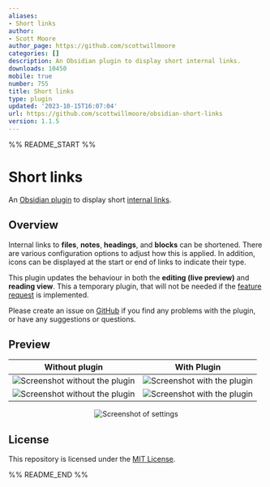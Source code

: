 ```yaml
---
aliases:
- Short links
author:
- Scott Moore
author_page: https://github.com/scottwillmoore
categories: []
description: An Obsidian plugin to display short internal links.
downloads: 10450
mobile: true
number: 755
title: Short links
type: plugin
updated: '2023-10-15T16:07:04'
url: https://github.com/scottwillmoore/obsidian-short-links
version: 1.1.5
---
```


%% README_START %%

# Short links

An [Obsidian plugin](https://obsidian.md/) to display short [internal links](https://help.obsidian.md/How+to/Internal+link).

## Overview

Internal links to **files**, **notes**, **headings**, and **blocks** can be shortened. There are various configuration options to adjust how this is applied. In addition, icons can be displayed at the start or end of links to indicate their type.

This plugin updates the behaviour in both the **editing (live preview)** and **reading view**. This a temporary plugin, that will not be needed if the [feature request](https://forum.obsidian.md/t/option-to-display-heading-without-note-title-in-internal-links/22253) is implemented.

Please create an issue on [GitHub](https://github.com/scottwillmoore/obsidian-short-internal-links-to-headings) if you find any problems with the plugin, or have any suggestions or questions.

## Preview

<center>

| Without plugin                                                      | With Plugin                                                   |
| ------------------------------------------------------------------- | ------------------------------------------------------------- |
| ![Screenshot without the plugin](https://raw.githubusercontent.com/scottwillmoore/obsidian-short-links/HEAD/screenshots/australia-without.png) | ![Screenshot with the plugin](screenshots/australia-with.png) |
| ![Screenshot without the plugin](https://raw.githubusercontent.com/scottwillmoore/obsidian-short-links/HEAD/screenshots/example-without.png)   | ![Screenshot with the plugin](screenshots/example-with.png)   |

![Screenshot of settings](https://raw.githubusercontent.com/scottwillmoore/obsidian-short-links/HEAD/screenshots/configuration.png)

</center>

## License

This repository is licensed under the [MIT License](./LICENSE).


%% README_END %%
